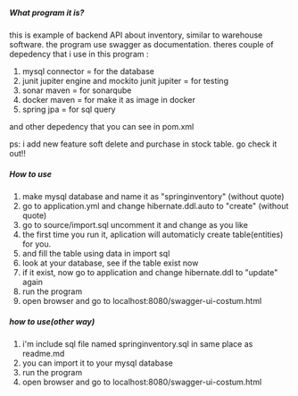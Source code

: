 ##### What program it is?

this is example of backend API about inventory, similar to warehouse software. the program use swagger as documentation. theres couple of depedency that i use in this program : 

1. mysql connector = for the database
2. junit jupiter engine and mockito junit jupiter = for testing
3. sonar maven = for sonarqube 
4. docker maven = for make it as image in docker
5. spring jpa = for sql query

and other depedency that you can see in pom.xml

ps: i add new feature soft delete and purchase in stock table. go check it out!!



##### How to use

1. make mysql database and name it as "springinventory" (without quote)
2. go to application.yml and change hibernate.ddl.auto to "create" (without quote)
3. go to source/import.sql uncomment it and change as you like
4. the first time you run it, aplication will automaticly create table(entities) for you.
5. and fill the table using data in import sql
6. look at your database,  see if the table exist now
7. if it exist, now go to application and change hibernate.ddl to "update" again
8. run the program 
9. open browser and go to localhost:8080/swagger-ui-costum.html



##### how to use(other way)

1. i'm include sql file named springinventory.sql in same place as readme.md
2. you can import it to your mysql database
3. run the program 
4. open browser and go to localhost:8080/swagger-ui-costum.html

